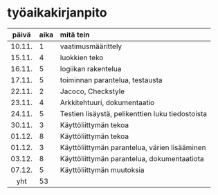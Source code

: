 # työaikakirjanpito

| päivä | aika | mitä tein  |
| :----:|:-----| :-----|
| 10.11. | 1    | vaatimusmäärittely|
| 15.11. | 4    | luokkien teko|
| 16.11. | 5    | logiikan rakentelua|
| 17.11. | 5    | toiminnan parantelua, testausta|
| 22.11. | 2    | Jacoco, Checkstyle|
| 23.11. | 4    | Arkkitehtuuri, dokumentaatio|
| 24.11. | 5    | Testien lisäystä, pelikenttien luku tiedostoista|
| 30.11. | 3   | Käyttöliittymän tekoa|
| 01.12. | 8    | Käyttöliittymän tekoa|
| 01.12. | 3    | Käyttöliittymän parantelua, värien lisääminen|
| 03.12. | 8    | Käyttöliittymän parantelua, dokumentaatiota
| 07.12. | 5    | Käyttöliittymän muutoksia
 yht    | 53   | 
